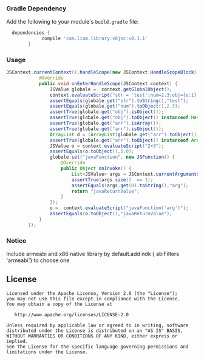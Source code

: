 ### Gradle Dependency
Add the following to your module's `build.gradle` file:
```groovy
  dependencies {
	       	 compile 'com.liam.library:v8jsc:v0.1.1'
		}
 ```
 
### Usage
```java
JSContext.currentContext().handleScope(new JSContext.HandleScopeBlock() {
            @Override
            public void onEnterHandleScope(JSContext context) {
                JSValue globale =  context.getGlobalObject();
                context.evaluateScript("str = 'test';num=2.3;obj={e:1};arr=[{r:1},1]");
                assertEquals(globale.get("str").toString(),"test");
                assertEquals(globale.get("num").toObject(),2.3);
                assertTrue(globale.get("obj").isObject());
                assertTrue(globale.get("obj").toObject() instanceof HashMap);
                assertTrue(globale.get("arr").isArray());
                assertTrue(globale.get("arr").isObject());
                ArrayList d = (ArrayList)globale.get("arr").toObject();
                assertTrue(globale.get("arr").toObject() instanceof ArrayList);
                JSValue o = context.evaluateScript("2+3");
                assertEquals(o.toObject(),5.0);
                globale.set("javaFunction", new JSFunction() {
                    @Override
                    public Object onInvoke() {
                        List<JSValue> args = JSContext.currentArguments();
                        assertTrue(args.size()  == 1);
                        assertEquals(args.get(0).toString(),"arg");
                        return "javaReturnValue";
                    }
                });
                o =  context.evaluateScript("javaFunction('arg')");
                assertEquals(o.toObject(),"javaReturnValue");
            }
        });        
```
### Notice
 Include armeabi and x86 native library by default.add ndk { abiFilters 'armeabi'} to choose one
 
 
License
-------
    
    Licensed under the Apache License, Version 2.0 (the "License");
    you may not use this file except in compliance with the License.
    You may obtain a copy of the License at
    
       http://www.apache.org/licenses/LICENSE-2.0
    
    Unless required by applicable law or agreed to in writing, software
    distributed under the License is distributed on an "AS IS" BASIS,
    WITHOUT WARRANTIES OR CONDITIONS OF ANY KIND, either express or implied.
    See the License for the specific language governing permissions and
    limitations under the License.
